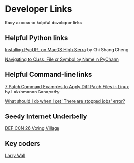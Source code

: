 # Developer Links  
Easy access to helpful developer links  

## Helpful Python links  
[Installing PycURL on MacOS High Sierra](https://cscheng.info/2018/01/26/installing-pycurl-on-macos-high-sierra.html) by Chi Shang Cheng  

[Navigating to Class, File or Symbol by Name in PyCharm](https://www.jetbrains.com/help/pycharm/navigating-to-class-file-or-symbol-by-name.html)  

## Helpful Command-line links  
[7 Patch Command Examples to Apply Diff Patch Files in Linux](https://www.thegeekstuff.com/2014/12/patch-command-examples)  
by Lakshmanan Ganapathy  

[What should I do when I get 'There are stopped jobs' error?](https://askubuntu.com/questions/431606/what-should-i-do-when-i-get-there-are-stopped-jobs-error)

## Seedy Internet Underbelly  
[DEF CON 26 Voting Village](https://www.defcon.org/images/defcon-26/DEF%20CON%2026%20voting%20village%20report.pdf)  

## Key coders  
[Larry Wall](http://www.wall.org/~larry/)  
